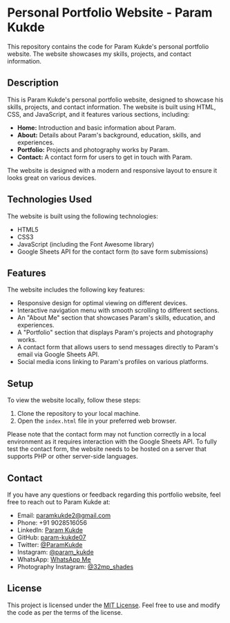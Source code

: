 # Personal Portfolio Website - Param Kukde

This repository contains the code for Param Kukde's personal portfolio website. The website showcases my skills, projects, and contact information.

## Description

This is Param Kukde's personal portfolio website, designed to showcase his skills, projects, and contact information. The website is built using HTML, CSS, and JavaScript, and it features various sections, including:

- **Home:** Introduction and basic information about Param.
- **About:** Details about Param's background, education, skills, and experiences.
- **Portfolio:** Projects and photography works by Param.
- **Contact:** A contact form for users to get in touch with Param.

The website is designed with a modern and responsive layout to ensure it looks great on various devices.

## Technologies Used

The website is built using the following technologies:

- HTML5
- CSS3
- JavaScript (including the Font Awesome library)
- Google Sheets API for the contact form (to save form submissions)

## Features

The website includes the following key features:

- Responsive design for optimal viewing on different devices.
- Interactive navigation menu with smooth scrolling to different sections.
- An "About Me" section that showcases Param's skills, education, and experiences.
- A "Portfolio" section that displays Param's projects and photography works.
- A contact form that allows users to send messages directly to Param's email via Google Sheets API.
- Social media icons linking to Param's profiles on various platforms.

## Setup

To view the website locally, follow these steps:

1. Clone the repository to your local machine.
2. Open the `index.html` file in your preferred web browser.

Please note that the contact form may not function correctly in a local environment as it requires interaction with the Google Sheets API. To fully test the contact form, the website needs to be hosted on a server that supports PHP or other server-side languages.

## Contact

If you have any questions or feedback regarding this portfolio website, feel free to reach out to Param Kukde at:

- Email: paramkukde2@gmail.com
- Phone: +91 9028516056
- LinkedIn: [Param Kukde](https://www.linkedin.com/in/param-kukde)
- GitHub: [param-kukde07](https://github.com/param-kukde07)
- Twitter: [@ParamKukde](https://twitter.com/ParamKukde)
- Instagram: [@param_kukde](https://www.instagram.com/param_kukde)
- WhatsApp: [WhatsApp Me](https://wa.me/qr/UGIHI4Y3DJT5M1)
- Photography Instagram: [@32mp_shades](https://www.instagram.com/32mp_shades)

## License

This project is licensed under the [MIT License](LICENSE). Feel free to use and modify the code as per the terms of the license.
